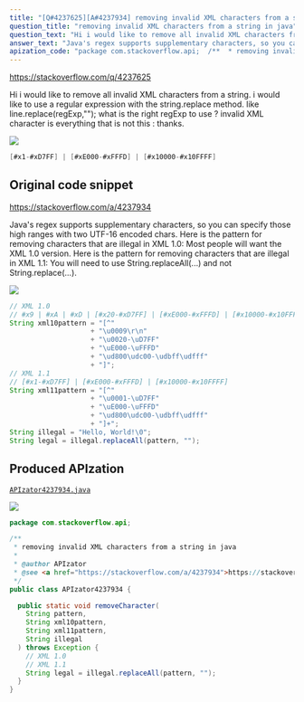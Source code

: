 ```yaml
---
title: "[Q#4237625][A#4237934] removing invalid XML characters from a string in java"
question_title: "removing invalid XML characters from a string in java"
question_text: "Hi i would like to remove all invalid XML characters from a string. i would like to use a regular expression with the string.replace method. like line.replace(regExp,\"\"); what is the right regExp to use ? invalid XML character is everything that is not this : thanks."
answer_text: "Java's regex supports supplementary characters, so you can specify those high ranges with two UTF-16 encoded chars. Here is the pattern for removing characters that are illegal in XML 1.0: Most people will want the XML 1.0 version. Here is the pattern for removing characters that are illegal in XML 1.1: You will need to use String.replaceAll(...) and not String.replace(...)."
apization_code: "package com.stackoverflow.api;  /**  * removing invalid XML characters from a string in java  *  * @author APIzator  * @see <a href=\"https://stackoverflow.com/a/4237934\">https://stackoverflow.com/a/4237934</a>  */ public class APIzator4237934 {    public static void removeCharacter(     String pattern,     String xml10pattern,     String xml11pattern,     String illegal   ) throws Exception {     // XML 1.0     // XML 1.1     String legal = illegal.replaceAll(pattern, \"\");   } }"
---
```


https://stackoverflow.com/q/4237625

Hi
i would like to remove all invalid XML characters from a string.
i would like to use a regular expression with the string.replace method.
like
line.replace(regExp,&quot;&quot;);
what is the right regExp to use ?
invalid XML character is everything that is not this :
thanks.


<div class="code-logo"><img src="/stackoverflow.png" /></div>

```java
[#x1-#xD7FF] | [#xE000-#xFFFD] | [#x10000-#x10FFFF]
```


## Original code snippet

https://stackoverflow.com/a/4237934

Java&#x27;s regex supports supplementary characters, so you can specify those high ranges with two UTF-16 encoded chars.
Here is the pattern for removing characters that are illegal in XML 1.0:
Most people will want the XML 1.0 version.
Here is the pattern for removing characters that are illegal in XML 1.1:
You will need to use String.replaceAll(...) and not String.replace(...).

<div class="code-logo"><img src="/stackoverflow.png" /></div>

```java
// XML 1.0
// #x9 | #xA | #xD | [#x20-#xD7FF] | [#xE000-#xFFFD] | [#x10000-#x10FFFF]
String xml10pattern = "[^"
                    + "\u0009\r\n"
                    + "\u0020-\uD7FF"
                    + "\uE000-\uFFFD"
                    + "\ud800\udc00-\udbff\udfff"
                    + "]";
// XML 1.1
// [#x1-#xD7FF] | [#xE000-#xFFFD] | [#x10000-#x10FFFF]
String xml11pattern = "[^"
                    + "\u0001-\uD7FF"
                    + "\uE000-\uFFFD"
                    + "\ud800\udc00-\udbff\udfff"
                    + "]+";
String illegal = "Hello, World!\0";
String legal = illegal.replaceAll(pattern, "");
```

## Produced APIzation

[`APIzator4237934.java`](https://github.com/blind-papers/apization-temp-data/raw/main/search/APIzator4237934.java)

<div class="code-logo"><img src="/apizator.png" /></div>

```java
package com.stackoverflow.api;

/**
 * removing invalid XML characters from a string in java
 *
 * @author APIzator
 * @see <a href="https://stackoverflow.com/a/4237934">https://stackoverflow.com/a/4237934</a>
 */
public class APIzator4237934 {

  public static void removeCharacter(
    String pattern,
    String xml10pattern,
    String xml11pattern,
    String illegal
  ) throws Exception {
    // XML 1.0
    // XML 1.1
    String legal = illegal.replaceAll(pattern, "");
  }
}

```